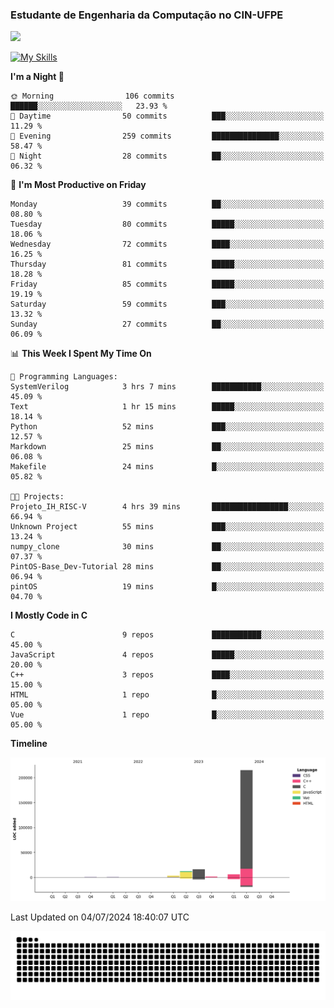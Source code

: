 
### Estudante de Engenharia da Computação no CIN-UFPE
<div>
      <!--<img width=400 src="https://github-readme-stats.vercel.app/api?username=Zed201&show_icons=true&theme=tokyonight" /-->
      <img width=400 src='https://leetcode.card.workers.dev/Zed201?theme=nord&font=baloo&extension=null' />
</div>


[![My Skills](https://skillicons.dev/icons?i=c,cpp,py,java,neovim&theme=dark)](https://skillicons.dev)

<!--START_SECTION:waka-->
**I'm a Night 🦉** 

```text
🌞 Morning                106 commits         ██████░░░░░░░░░░░░░░░░░░░   23.93 % 
🌆 Daytime                50 commits          ███░░░░░░░░░░░░░░░░░░░░░░   11.29 % 
🌃 Evening                259 commits         ███████████████░░░░░░░░░░   58.47 % 
🌙 Night                  28 commits          ██░░░░░░░░░░░░░░░░░░░░░░░   06.32 % 
```
📅 **I'm Most Productive on Friday** 

```text
Monday                   39 commits          ██░░░░░░░░░░░░░░░░░░░░░░░   08.80 % 
Tuesday                  80 commits          █████░░░░░░░░░░░░░░░░░░░░   18.06 % 
Wednesday                72 commits          ████░░░░░░░░░░░░░░░░░░░░░   16.25 % 
Thursday                 81 commits          █████░░░░░░░░░░░░░░░░░░░░   18.28 % 
Friday                   85 commits          █████░░░░░░░░░░░░░░░░░░░░   19.19 % 
Saturday                 59 commits          ███░░░░░░░░░░░░░░░░░░░░░░   13.32 % 
Sunday                   27 commits          ██░░░░░░░░░░░░░░░░░░░░░░░   06.09 % 
```


📊 **This Week I Spent My Time On** 

```text
💬 Programming Languages: 
SystemVerilog            3 hrs 7 mins        ███████████░░░░░░░░░░░░░░   45.09 % 
Text                     1 hr 15 mins        █████░░░░░░░░░░░░░░░░░░░░   18.14 % 
Python                   52 mins             ███░░░░░░░░░░░░░░░░░░░░░░   12.57 % 
Markdown                 25 mins             ██░░░░░░░░░░░░░░░░░░░░░░░   06.08 % 
Makefile                 24 mins             █░░░░░░░░░░░░░░░░░░░░░░░░   05.82 % 

🐱‍💻 Projects: 
Projeto_IH_RISC-V        4 hrs 39 mins       █████████████████░░░░░░░░   66.94 % 
Unknown Project          55 mins             ███░░░░░░░░░░░░░░░░░░░░░░   13.24 % 
numpy_clone              30 mins             ██░░░░░░░░░░░░░░░░░░░░░░░   07.37 % 
PintOS-Base_Dev-Tutorial 28 mins             ██░░░░░░░░░░░░░░░░░░░░░░░   06.94 % 
pintOS                   19 mins             █░░░░░░░░░░░░░░░░░░░░░░░░   04.70 % 
```

**I Mostly Code in C** 

```text
C                        9 repos             ███████████░░░░░░░░░░░░░░   45.00 % 
JavaScript               4 repos             █████░░░░░░░░░░░░░░░░░░░░   20.00 % 
C++                      3 repos             ████░░░░░░░░░░░░░░░░░░░░░   15.00 % 
HTML                     1 repo              █░░░░░░░░░░░░░░░░░░░░░░░░   05.00 % 
Vue                      1 repo              █░░░░░░░░░░░░░░░░░░░░░░░░   05.00 % 
```



**Timeline**

![Lines of Code chart](https://raw.githubusercontent.com/Zed201/Zed201/master/assets/bar_graph.png)


 Last Updated on 04/07/2024 18:40:07 UTC
<!--END_SECTION:waka-->

<picture>
  <source media="(prefers-color-scheme: dark)" srcset="https://github.com/Zed201/Zed201/blob/output/github-contribution-grid-snake-dark.svg" />
  <img alt="github-snake" src="https://github.com/Zed201/Zed201/blob/output/github-contribution-grid-snake-dark.svg" />
</picture>
